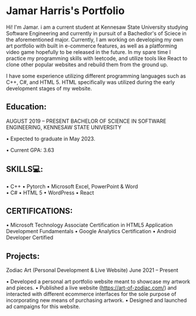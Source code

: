 # Jamar Harris's Portfolio

Hi! I'm Jamar. i am a current student at Kennesaw State University studying Software Engineering and currently in pursuit of a Bachedlor's of Sciece in the aforementioned major. Currently, I am working on developing my own art portfolio with built in e-commerce features, as well as a platforming video game hopefully to be released in the future. In my spare time I practice my programming skills with leetcode, and utilize tools like React to clone other popular websites and rebuild them from the ground up.

I have some experience utilizing different programming languages such as C++, C#, and HTML 5. HTML specifically was utilized during the early development stages of my website.


## Education:

AUGUST 2019 – PRESENT
BACHELOR OF SCIENCE IN SOFTWARE ENGINEERING, KENNESAW STATE UNIVERSITY

•	Expected to graduate in May 2023.

•	Current GPA: 3.63

## SKILLS💻:

•	C++
•	Pytorch
•	Microsoft Excel, PowerPoint & Word	
•	C#
•	HTML 5
•	WordPress
•	React

## CERTIFICATIONS:

•	Microsoft Technology Associate Certification in HTML5 Application Development Fundamentals
•	Google Analytics Certification 
•	Android Developer Certified


## Projects:

Zodiac Art (Personal Development & Live Website)
June 2021 – Present

•	Developed a personal art portfolio website meant to showcase my artwork and pieces.
•	Published a live website (https://art-of-zodiac.com/) and interacted with different ecommerce interfaces for the sole purpose of incorporating new means of purchasing artwork.
•	Designed and launched ad campaigns for this website.
